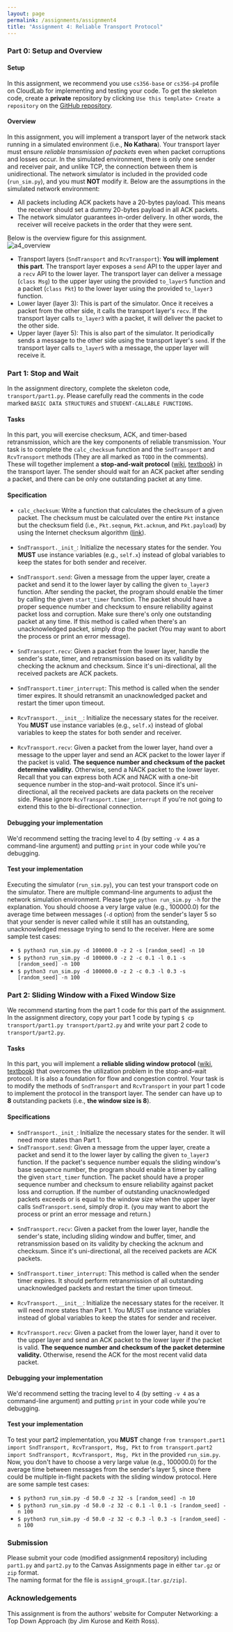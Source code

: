 ```yaml
---
layout: page
permalink: /assignments/assignment4
title: "Assignment 4: Reliable Transport Protocol"
---
```


### Part 0: Setup and Overview
#### Setup
In this assignment, we recommend you use `cs356-base` or `cs356-p4` profile on CloudLab for implementing and testing your code.
To get the skeleton code, create a **private** repository by clicking `Use this template> Create a repository` on the [GitHub repository](https://github.com/utcs356/assignment4.git).

#### Overview
In this assignment, you will implement a transport layer of the network stack running in a simulated environment (i.e., **No Kathara**). 
Your transport layer must ensure *reliable transmission of packets* even when packet corruptions and losses occur. 
In the simulated environment, there is only one sender and receiver pair, and unlike TCP, the connection between them is unidirectional. 
The network simulator is included in the provided code (`run_sim.py`), and you must **NOT** modify it.
Below are the assumptions in the simulated network environment:
* All packets including ACK packets have a 20-bytes payload. This means the receiver should set a dummy 20-bytes payload in all ACK packets.
* The network simulator guarantees in-order delivery. In other words, the receiver will receive packets in the order that they were sent.

Below is the overview figure for this assignment.    
![a4_overview]({{site.baseurl}}/assets/img/assignments/assignment4/A4_overview.png)   

* Transport layers (`SndTransport` and `RcvTransport`): **You will implement this part**. The transport layer exposes a `send` API to the upper layer and a `recv` API to the lower layer. The transport layer can deliver a message (`class Msg`) to the upper layer using the provided `to_layer5` function and a packet (`class Pkt`) to the lower layer using the provided `to_layer3` function.
* Lower layer (layer 3): This is part of the simulator. Once it receives a packet from the other side, it calls the transport layer's `recv`. If the transport layer calls `to_layer3` with a packet, it will deliver the packet to the other side.
* Upper layer (layer 5): This is also part of the simulator. It periodically sends a message to the other side using the transport layer's `send`. If the transport layer calls `to_layer5` with a message, the upper layer will receive it.

### Part 1: Stop and Wait
In the assignment directory, complete the skeleton code, `transport/part1.py`. 
Please carefully read the comments in the code marked `BASIC DATA STRUCTURES` and `STUDENT-CALLABLE FUNCTIONS`.

#### Tasks
In this part, you will exercise checksum, ACK, and timer-based retransmission, which are the key components of reliable transmission. 
Your task is to complete the `calc_checksum` function and the `SndTransport` and `RcvTransport` methods (They are all marked as `TODO` in the comments). 
These will together implement a **stop-and-wait protocol** ([wiki](https://en.wikipedia.org/wiki/Stop-and-wait_ARQ), [textbook](https://book.systemsapproach.org/direct/reliable.html#stop-and-wait)) in the transport layer. 
The sender should wait for an ACK packet after sending a packet, and there can be only one outstanding packet at any time. 

#### Specification
* `calc_checksum`: Write a function that calculates the checksum of a given packet. The checksum must be calculated over the entire `Pkt` instance but the checksum field (i.e., `Pkt.seqnum`, `Pkt.acknum`, and `Pkt.payload`) by using the Internet checksum algorithm ([link](https://book.systemsapproach.org/direct/error.html#internet-checksum-algorithm)).<br/><br/>
* `SndTransport._init_`: Initialize the necessary states for the sender. You **MUST** use instance variables (e.g., `self.x`) instead of global variables to keep the states for both sender and receiver.<br/><br/>
* `SndTransport.send`: Given a message from the upper layer, create a packet and send it to the lower layer by calling the given `to_layer3` function. After sending the packet, the program should enable the timer by calling the given `start_timer` function. The packet should have a proper sequence number and checksum to ensure reliability against packet loss and corruption. Make sure there's only one outstanding packet at any time. If this method is called when there's an unacknowledged packet, simply drop the packet (You may want to abort the process or print an error message). <br/><br/> 
* `SndTransport.recv`: Given a packet from the lower layer, handle the sender's state, timer, and retransmission based on its validity by checking the acknum and checksum. Since it's uni-directional, all the received packets are ACK packets. <br/><br/> 
* `SndTransport.timer_interrupt`: This method is called when the sender timer expires. It should retransmit an unacknowledged packet and restart the timer upon timeout. <br/><br/> 
* `RcvTransport.__init__`: Initialize the necessary states for the receiver. You **MUST** use instance variables (e.g., `self.x`) instead of global variables to keep the states for both sender and receiver. <br/><br/> 
* `RcvTransport.recv`: Given a packet from the lower layer, hand over a message to the upper layer and send an ACK packet to the lower layer if the packet is valid. **The sequence number and checksum of the packet determine validity.** Otherwise, send a NACK packet to the lower layer. Recall that you can express both ACK and NACK with a one-bit sequence number in the stop-and-wait protocol. Since it's uni-directional,  all the received packets are data packets on the receiver side.
Please ignore `RcvTransport.timer_interrupt` if you're not going to extend this to the bi-directional connection.

#### Debugging your implementation
We'd recommend setting the tracing level to 4 (by setting `-v 4` as a command-line argument) and putting `print` in your code while you're debugging.

#### Test your implementation
Executing the simulator (`run_sim.py`), you can test your transport code on the simulator. There are multiple command-line arguments to adjust the network simulation environment. Please type `python run_sim.py -h` for the explanation. You should choose a very large value (e.g., 100000.0) for the average time between messages (`-d` option) from the sender's layer 5 so that your sender is never called while it still has an outstanding, unacknowledged message trying to send to the receiver. Here are some sample test cases:
* `$ python3 run_sim.py -d 100000.0 -z 2 -s [random_seed] -n 10`
* `$ python3 run_sim.py -d 100000.0 -z 2 -c 0.1 -l 0.1 -s [random_seed] -n 100`
* `$ python3 run_sim.py -d 100000.0 -z 2 -c 0.3 -l 0.3 -s [random_seed] -n 100`

### Part 2: Sliding Window with a Fixed Window Size
We recommend starting from the part 1 code for this part of the assignment. In the assignment directory, copy your part 1 code by typing `$ cp transport/part1.py transport/part2.py` and write your part 2 code to `transport/part2.py`.

#### Tasks
In this part, you will implement a **reliable sliding window protocol** ([wiki](https://en.wikipedia.org/wiki/Go-Back-N_ARQ), [textbook](https://book.systemsapproach.org/direct/reliable.html#sliding-window)) that overcomes the utilization problem in the stop-and-wait protocol. It is also a foundation for flow and congestion control. Your task is to modify the methods of `SndTransport` and `RcvTransport` in your part 1 code to implement the protocol in the transport layer. The sender can have up to **8** outstanding packets (i.e., **the window size is 8**).  

#### Specifications
* `SndTransport._init_`: Initialize the necessary states for the sender. It will need more states than Part 1.
* `SndTransport.send`: Given a message from the upper layer, create a packet and send it to the lower layer by calling the given `to_layer3` function. If the packet's sequence number equals the sliding window's base sequence number, the program should enable a timer by calling the given `start_timer` function. The packet should have a proper sequence number and checksum to ensure reliability against packet loss and corruption. If the number of outstanding unacknowledged packets exceeds or is equal to the window size when the upper layer calls `SndTransport.send`, simply drop it. (you may want to abort the process or print an error message and return.) <br/><br/> 
* `SndTransport.recv`: Given a packet from the lower layer, handle the sender's state, including sliding window and buffer, timer, and retransmission based on its validity by checking the acknum and checksum. Since it's uni-directional, all the received packets are ACK packets. <br/><br/> 
* `SndTransport.timer_interrupt`: This method is called when the sender timer expires. It should perform retransmission of all outstanding unacknowledged packets and restart the timer upon timeout. <br/><br/> 
* `RcvTransport.__init__`: Initialize the necessary states for the receiver. It will need more states than Part 1. You MUST use instance variables instead of global variables to keep the states for sender and receiver. <br/><br/> 
* `RcvTransport.recv`: Given a packet from the lower layer, hand it over to the upper layer and send an ACK packet to the lower layer if the packet is valid. **The sequence number and checksum of the packet determine validity.** Otherwise, resend the ACK for the most recent valid data packet.

#### Debugging your implementation
We'd recommend setting the tracing level to 4 (by setting `-v 4` as a command-line argument) and putting `print` in your code while you're debugging.

#### Test your implementation
To test your part2 implementation, you **MUST** change `from transport.part1 import SndTransport, RcvTransport, Msg, Pkt` to `from transport.part2 import SndTransport, RcvTransport, Msg, Pkt` in the provided `run_sim.py`. Now, you don't have to choose a very large value (e.g., 100000.0) for the average time between messages from the sender's layer 5, since there could be multiple in-flight packets with the sliding window protocol. Here are some sample test cases:
* `$ python3 run_sim.py -d 50.0 -z 32 -s [random_seed] -n 10`
* `$ python3 run_sim.py -d 50.0 -z 32 -c 0.1 -l 0.1 -s [random_seed] -n 100`
* `$ python3 run_sim.py -d 50.0 -z 32 -c 0.3 -l 0.3 -s [random_seed] -n 100`

### Submission
Please submit your code (modified assignment4 repository) including `part1.py` and `part2.py` to the Canvas Assignments page in either `tar.gz` or `zip` format.  
The naming format for the file is `assign4_groupX.[tar.gz/zip]`.

### Acknowledgements
This assignment is from the authors' website for Computer Networking: a Top Down Approach (by Jim Kurose and Keith Ross).
